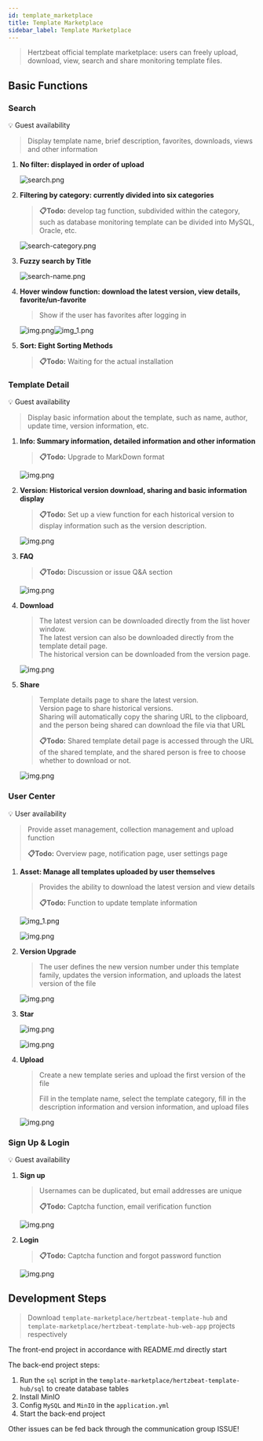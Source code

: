 ```yaml
---
id: template_marketplace
title: Template Marketplace
sidebar_label: Template Marketplace
---
```


> Hertzbeat official template marketplace: users can freely upload, download, view, search and share monitoring template files.

## Basic Functions

### Search

💡 Guest availability

> Display template name, brief description, favorites, downloads, views and other information

1. **No filter: displayed in order of upload**

   ![search.png](../../static/img/template-marketplace/search.png)

2. **Filtering by category: currently divided into six categories**

   > **📋Todo:** develop tag function, subdivided within the category, such as database monitoring template can be divided into MySQL, Oracle, etc.

   ![search-category.png](../../static/img/template-marketplace/search-category.png)

3. **Fuzzy search by Title**

   ![search-name.png](../../static/img/template-marketplace/search-name.png)

4. **Hover window function: download the latest version, view details, favorite/un-favorite**

   > Show if the user has favorites after logging in

   ![img.png](../../static/img/template-marketplace/hover-window-guest.png)![img_1.png](../../static/img/template-marketplace/hover-window-user.png)

5. **Sort: Eight Sorting Methods**

   > **📋Todo:** Waiting for the actual installation

### Template Detail

💡 Guest availability

   > Display basic information about the template, such as name, author, update time, version information, etc.

1. **Info: Summary information, detailed information and other information**

   > **📋Todo:** Upgrade to MarkDown format

   ![img.png](../../static/img/template-marketplace/detail-info.png)

2. **Version: Historical version download, sharing and basic information display**

   > **📋Todo:** Set up a view function for each historical version to display information such as the version description.

   ![img.png](../../static/img/template-marketplace/detail-version.png)

3. **FAQ**

   > **📋Todo:** Discussion or issue Q&A section

   ![img.png](../../static/img/template-marketplace/detail-faq.png)

4. **Download**

   > The latest version can be downloaded directly from the list hover window.  
   > The latest version can also be downloaded directly from the template detail page.  
   > The historical version can be downloaded from the version page.  

   ![img.png](../../static/img/template-marketplace/download.png)

5. **Share**

   > Template details page to share the latest version.  
   > Version page to share historical versions.  
   > Sharing will automatically copy the sharing URL to the clipboard, and the person being shared can download the file via that URL  
   >
   > **📋Todo:** Shared template detail page is accessed through the URL of the shared template, and the shared person is free to choose whether to download or not.

   ![img.png](../../static/img/template-marketplace/share.png)

### User Center

💡 User availability

   > Provide asset management, collection management and upload function  
>
   > **📋Todo:** Overview page, notification page, user settings page

1. **Asset: Manage all templates uploaded by user themselves**

   > Provides the ability to download the latest version and view details  
   >
   > **📋Todo:** Function to update template information

   ![img_1.png](../../static/img/template-marketplace/user-center-asset.png)

   ![img.png](../../static/img/template-marketplace/asset-detail.png)

2. **Version Upgrade**

   > The user defines the new version number under this template family, updates the version information, and uploads the latest version of the file

   ![img.png](../../static/img/template-marketplace/asset-upgrade.png)

3. **Star**

   ![img.png](../../static/img/template-marketplace/user-center-star.png)

   ![img.png](../../static/img/template-marketplace/user-center-star-detail.png)

4. **Upload**

   > Create a new template series and upload the first version of the file  
   >
   > Fill in the template name, select the template category, fill in the description information and version information, and upload files

   ![img.png](../../static/img/template-marketplace/user-center-upload.png)

### Sign Up & Login

💡 Guest availability

1. **Sign up**

   > Usernames can be duplicated, but email addresses are unique  
   >
   > **📋Todo:** Captcha function, email verification function

   ![img.png](../../static/img/template-marketplace/sign-up.png)

2. **Login**

   > **📋Todo:** Captcha function and forgot password function

   ![img.png](../../static/img/template-marketplace/email-login.png)

## Development Steps

   > Download `template-marketplace/hertzbeat-template-hub` and `template-marketplace/hertzbeat-template-hub-web-app` projects respectively

   The front-end project in accordance with README.md directly start

   The back-end project steps:

   1. Run the `sql` script in the `template-marketplace/hertzbeat-template-hub/sql` to create database tables
   2. Install MinIO
   3. Config `MySQL` and `MinIO` in the `application.yml`
   4. Start the back-end project

Other issues can be fed back through the communication group ISSUE!
